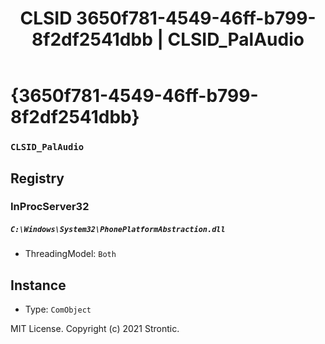 ﻿---
title: "CLSID 3650f781-4549-46ff-b799-8f2df2541dbb | CLSID_PalAudio"
excerpt: What is COM-Object CLSID 3650f781-4549-46ff-b799-8f2df2541dbb?
---

# {3650f781-4549-46ff-b799-8f2df2541dbb}

### `CLSID_PalAudio`

## Registry


### InProcServer32

##### `C:\Windows\System32\PhonePlatformAbstraction.dll`
* ThreadingModel: `Both`

## Instance

* Type: `ComObject`

MIT License. Copyright (c) 2021 Strontic.


